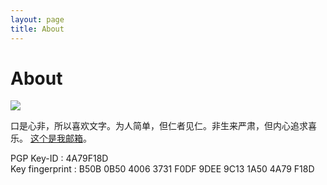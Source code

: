 ```yaml
---
layout: page
title: About
---
```


<h1>About</h1>


<img class="freezeframe" src="{{site.baseurl}}public/img/gif/giphy.gif" />

口是心非，所以喜欢文字。为人简单，但仁者见仁。非生来严肃，但内心追求喜乐。
<a href="mailto:me@legato.ninja"> 这个是我邮箱</a>。

PGP Key-ID : 4A79F18D<br>
Key fingerprint : B50B 0B50 4006 3731 F0DF  9DEE 9C13 1A50 4A79 F18D

<!-- <section id="map-canvas" style="width: 450px; height: 260px"></section> -->
